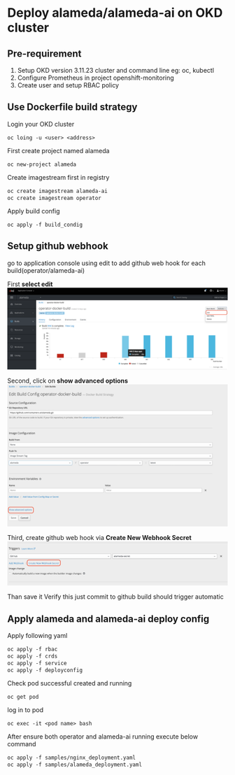 # Deploy alameda/alameda-ai on OKD cluster

## Pre-requirement

1. Setup OKD version 3.11.23 cluster and command line eg: oc, kubectl
2. Configure Prometheus in project openshift-monitoring
3. Create user and setup RBAC policy

## Use Dockerfile build strategy

Login your OKD cluster
```
oc loing -u <user> <address>
```

First create project named alameda
```
oc new-project alameda
```

Create imagestream first in registry
```
oc create imagestream alameda-ai
oc create imagestream operator
```

Apply build config
```
oc apply -f build_condig
```

## Setup github webhook
go to application console using edit to add github web hook for each build(operator/alameda-ai)

First **select edit**
![build1](png/okd_build1.png "build_1")

Second, click on **show advanced options**
![build2](png/okd_build2.png "build_2")

Third, create github web hook via **Create New Webhook Secret**
![build3](png/okd_build3.png "build_3")

Than save it
Verify this just commit to github build should trigger automatic


## Apply alameda and alameda-ai deploy config
Apply following yaml
```
oc apply -f rbac
oc apply -f crds
oc apply -f service
oc apply -f deployconfig
```

Check pod successful created and running

```
oc get pod
```

log in to pod
```
oc exec -it <pod name> bash
```

After ensure both operator and alameda-ai running execute below command
```
oc apply -f samples/nginx_deployment.yaml
oc apply -f samples/alameda_deployment.yaml
```
